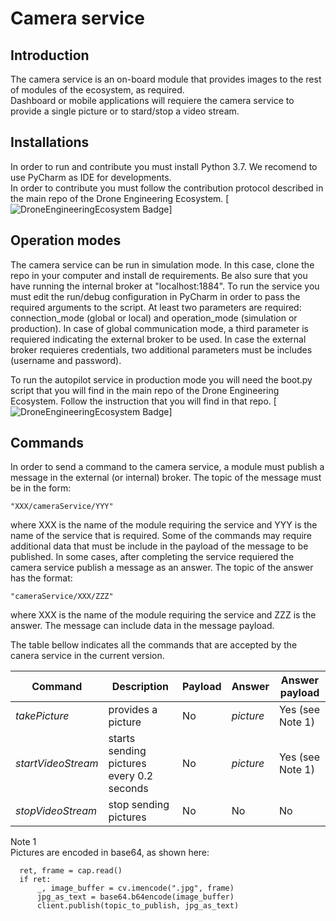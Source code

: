 # Camera service
## Introduction
The camera service is an on-board module that provides images to the rest of modules of the ecosystem, as required.    
Dashboard or mobile applications will requiere the camera service to provide a single picture or to stard/stop a video stream.

## Installations
In order to run and contribute you must install Python 3.7. We recomend to use PyCharm as IDE for developments.  
In order to contribute you must follow the contribution protocol described in the main repo of the Drone Engineering Ecosystem.
[![DroneEngineeringEcosystem Badge](https://img.shields.io/badge/DEE-MainRepo-brightgreen.svg)]

## Operation modes
The camera service can be run in simulation mode. In this case, clone the repo in your computer and install de requirements. Be also sure that you have running the internal broker at "localhost:1884". To run the service you must edit the run/debug configuration in PyCharm in order to pass the required arguments to the script. At least two parameters are required: connection_mode (global or local) and operation_mode (simulation or production). In case of global communication mode, a third parameter is requiered indicating the external broker to be used. In case the external broker requieres credentials, two additional parameters must be includes (username and password).    
   
To run the autopilot service in production mode you will need the boot.py script that you will find in the main repo of the Drone Engineering Ecosystem. Follow the instruction that you will find in that repo.
[![DroneEngineeringEcosystem Badge](https://img.shields.io/badge/DEE-MainRepo-brightgreen.svg)]

## Commands
In order to send a command to the camera service, a module must publish a message in the external (or internal) broker. The topic of the message must be in the form:
```
"XXX/cameraService/YYY"
```
where XXX is the name of the module requiring the service and YYY is the name of the service that is required. Some of the commands may require additional data that must be include in the payload of the message to be published. 
In some cases, after completing the service requiered the camera service publish a message as an answer. The topic of the answer has the format:
```
"cameraService/XXX/ZZZ"
```
where XXX is the name of the module requiring the service and ZZZ is the answer. The message can include data in the message payload.

The table bellow indicates all the commands that are accepted by the canera service in the current version.   

Command | Description | Payload | Answer | Answer payload
--- | --- | --- | --- |--- 
*takePicture* | provides a picture | No | *picture* | Yes (see Note 1)
*startVideoStream* | starts sending pictures every 0.2 seconds | No | *picture* |Yes (see Note 1) 
*stopVideoStream* | stop sending pictures | No | No | No 

Note 1    
Pictures are encoded in base64, as shown here:
```
  ret, frame = cap.read()
  if ret:
      _, image_buffer = cv.imencode(".jpg", frame)
      jpg_as_text = base64.b64encode(image_buffer)
      client.publish(topic_to_publish, jpg_as_text)
```
